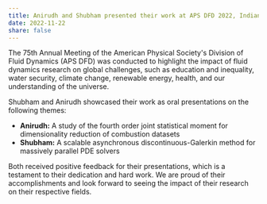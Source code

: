 ```yaml
---
title: Anirudh and Shubham presented their work at APS DFD 2022, Indianapolis, US
date: 2022-11-22
share: false
---
```


The 75th Annual Meeting of the American Physical Society's Division of Fluid Dynamics (APS DFD) was conducted to highlight the impact of fluid dynamics research on global challenges, such as education and inequality, water security, climate change, renewable energy, health, and our understanding of the universe.

<!--more-->

Shubham and Anirudh showcased their work as oral presentations on the following themes:

- **Anirudh:** A study of the fourth order joint statistical moment for dimensionality reduction of combustion datasets
- **Shubham:** A scalable asynchronous discontinuous-Galerkin method for massively parallel PDE solvers

Both received positive feedback for their presentations, which is a testament to their dedication and hard work. We are proud of their accomplishments and look forward to seeing the impact of their research on their respective fields.
